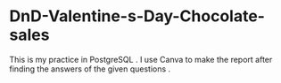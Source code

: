 # DnD-Valentine-s-Day-Chocolate-sales
This is my practice in PostgreSQL . I use Canva to make the report after finding the answers of the given questions .
